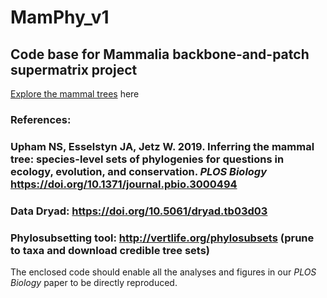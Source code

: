 # MamPhy_v1
## Code base for Mammalia backbone-and-patch supermatrix project 

[Explore the mammal trees](http://vertlife.org/data/mammals) here

### References:
### Upham NS, Esselstyn JA, Jetz W. 2019. Inferring the mammal tree: species-level sets of phylogenies for questions in ecology, evolution, and conservation. _PLOS Biology_ https://doi.org/10.1371/journal.pbio.3000494
### Data Dryad: https://doi.org/10.5061/dryad.tb03d03
### Phylosubsetting tool: http://vertlife.org/phylosubsets (prune to taxa and download credible tree sets)

The enclosed code should enable all the analyses and figures in our _PLOS Biology_ paper to be directly reproduced.

